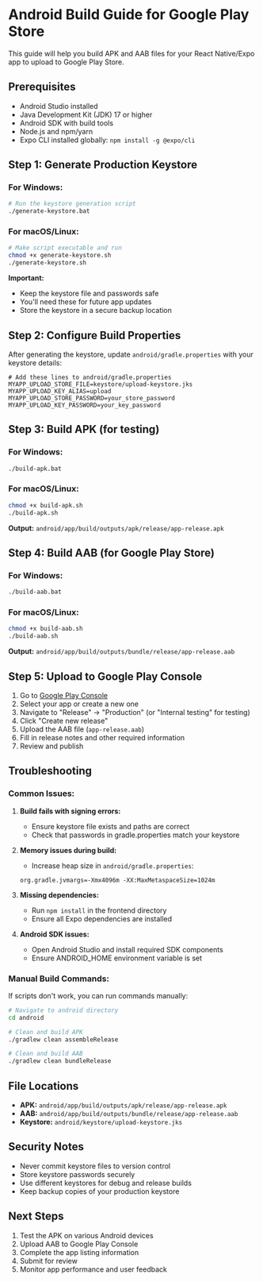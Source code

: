 # Android Build Guide for Google Play Store

This guide will help you build APK and AAB files for your React Native/Expo app to upload to Google Play Store.

## Prerequisites

- Android Studio installed
- Java Development Kit (JDK) 17 or higher
- Android SDK with build tools
- Node.js and npm/yarn
- Expo CLI installed globally: `npm install -g @expo/cli`

## Step 1: Generate Production Keystore

### For Windows:
```bash
# Run the keystore generation script
./generate-keystore.bat
```

### For macOS/Linux:
```bash
# Make script executable and run
chmod +x generate-keystore.sh
./generate-keystore.sh
```

**Important:** 
- Keep the keystore file and passwords safe
- You'll need these for future app updates
- Store the keystore in a secure backup location

## Step 2: Configure Build Properties

After generating the keystore, update `android/gradle.properties` with your keystore details:

```properties
# Add these lines to android/gradle.properties
MYAPP_UPLOAD_STORE_FILE=keystore/upload-keystore.jks
MYAPP_UPLOAD_KEY_ALIAS=upload
MYAPP_UPLOAD_STORE_PASSWORD=your_store_password
MYAPP_UPLOAD_KEY_PASSWORD=your_key_password
```

## Step 3: Build APK (for testing)

### For Windows:
```bash
./build-apk.bat
```

### For macOS/Linux:
```bash
chmod +x build-apk.sh
./build-apk.sh
```

**Output:** `android/app/build/outputs/apk/release/app-release.apk`

## Step 4: Build AAB (for Google Play Store)

### For Windows:
```bash
./build-aab.bat
```

### For macOS/Linux:
```bash
chmod +x build-aab.sh
./build-aab.sh
```

**Output:** `android/app/build/outputs/bundle/release/app-release.aab`

## Step 5: Upload to Google Play Console

1. Go to [Google Play Console](https://play.google.com/console)
2. Select your app or create a new one
3. Navigate to "Release" → "Production" (or "Internal testing" for testing)
4. Click "Create new release"
5. Upload the AAB file (`app-release.aab`)
6. Fill in release notes and other required information
7. Review and publish

## Troubleshooting

### Common Issues:

1. **Build fails with signing errors:**
   - Ensure keystore file exists and paths are correct
   - Check that passwords in gradle.properties match your keystore

2. **Memory issues during build:**
   - Increase heap size in `android/gradle.properties`:
   ```properties
   org.gradle.jvmargs=-Xmx4096m -XX:MaxMetaspaceSize=1024m
   ```

3. **Missing dependencies:**
   - Run `npm install` in the frontend directory
   - Ensure all Expo dependencies are installed

4. **Android SDK issues:**
   - Open Android Studio and install required SDK components
   - Ensure ANDROID_HOME environment variable is set

### Manual Build Commands:

If scripts don't work, you can run commands manually:

```bash
# Navigate to android directory
cd android

# Clean and build APK
./gradlew clean assembleRelease

# Clean and build AAB
./gradlew clean bundleRelease
```

## File Locations

- **APK:** `android/app/build/outputs/apk/release/app-release.apk`
- **AAB:** `android/app/build/outputs/bundle/release/app-release.aab`
- **Keystore:** `android/keystore/upload-keystore.jks`

## Security Notes

- Never commit keystore files to version control
- Store keystore passwords securely
- Use different keystores for debug and release builds
- Keep backup copies of your production keystore

## Next Steps

1. Test the APK on various Android devices
2. Upload AAB to Google Play Console
3. Complete the app listing information
4. Submit for review
5. Monitor app performance and user feedback
